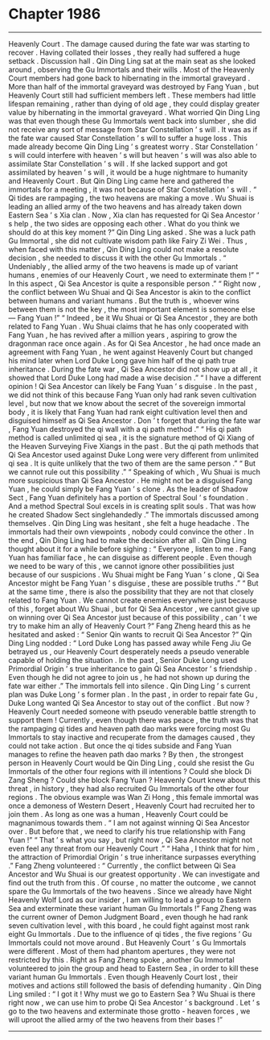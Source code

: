 
# Chapter 1986


---

Heavenly Court .
The damage caused during the fate war was starting to recover . Having collated their losses , they really had suffered a huge setback .
Discussion hall .
Qin Ding Ling sat at the main seat as she looked around , observing the Gu Immortals and their wills .
Most of the Heavenly Court members had gone back to hibernating in the immortal graveyard . More than half of the immortal graveyard was destroyed by Fang Yuan , but Heavenly Court still had sufficient members left .
These members had little lifespan remaining , rather than dying of old age , they could display greater value by hibernating in the immortal graveyard .
What worried Qin Ding Ling was that even though these Gu Immortals went back into slumber , she did not receive any sort of message from Star Constellation ’ s will .
It was as if the fate war caused Star Constellation ’ s will to suffer a huge loss .
This made already become Qin Ding Ling ’ s greatest worry . Star Constellation ’ s will could interfere with heaven ’ s will but heaven ’ s will was also able to assimilate Star Constellation ’ s will . If she lacked support and got assimilated by heaven ’ s will , it would be a huge nightmare to humanity and Heavenly Court .
But Qin Ding Ling came here and gathered the immortals for a meeting , it was not because of Star Constellation ’ s will .
“ Qi tides are rampaging , the two heavens are making a move . Wu Shuai is leading an allied army of the two heavens and has already taken down Eastern Sea ’ s Xia clan . Now , Xia clan has requested for Qi Sea Ancestor ’ s help , the two sides are opposing each other . What do you think we should do at this key moment ?”
Qin Ding Ling asked .
She was a luck path Gu Immortal , she did not cultivate wisdom path like Fairy Zi Wei . Thus , when faced with this matter , Qin Ding Ling could not make a resolute decision , she needed to discuss it with the other Gu Immortals .
“ Undeniably , the allied army of the two heavens is made up of variant humans , enemies of our Heavenly Court , we need to exterminate them !”
“ In this aspect , Qi Sea Ancestor is quite a responsible person .”
“ Right now , the conflict between Wu Shuai and Qi Sea Ancestor is akin to the conflict between humans and variant humans . But the truth is , whoever wins between them is not the key , the most important element is someone else — Fang Yuan !”
“ Indeed , be it Wu Shuai or Qi Sea Ancestor , they are both related to Fang Yuan . Wu Shuai claims that he has only cooperated with Fang Yuan , he has revived after a million years , aspiring to grow the dragonman race once again . As for Qi Sea Ancestor , he had once made an agreement with Fang Yuan , he went against Heavenly Court but changed his mind later when Lord Duke Long gave him half of the qi path true inheritance . During the fate war , Qi Sea Ancestor did not show up at all , it showed that Lord Duke Long had made a wise decision .”
“ I have a different opinion ! Qi Sea Ancestor can likely be Fang Yuan ’ s disguise . In the past , we did not think of this because Fang Yuan only had rank seven cultivation level , but now that we know about the secret of the sovereign immortal body , it is likely that Fang Yuan had rank eight cultivation level then and disguised himself as Qi Sea Ancestor . Don ’ t forget that during the fate war , Fang Yuan destroyed the qi wall with a qi path method .”
“ His qi path method is called unlimited qi sea , it is the signature method of Qi Xiang of the Heaven Surveying Five Xiangs in the past . But the qi path methods that Qi Sea Ancestor used against Duke Long were very different from unlimited qi sea . It is quite unlikely that the two of them are the same person .”
“ But we cannot rule out this possibility .”
“ Speaking of which , Wu Shuai is much more suspicious than Qi Sea Ancestor . He might not be a disguised Fang Yuan , he could simply be Fang Yuan ’ s clone . As the leader of Shadow Sect , Fang Yuan definitely has a portion of Spectral Soul ’ s foundation . And a method Spectral Soul excels in is creating split souls . That was how he created Shadow Sect singlehandedly .”
The immortals discussed among themselves .
Qin Ding Ling was hesitant , she felt a huge headache .
The immortals had their own viewpoints , nobody could convince the other . In the end , Qin Ding Ling had to make the decision after all .
Qin Ding Ling thought about it for a while before sighing : “ Everyone , listen to me . Fang Yuan has familiar face , he can disguise as different people . Even though we need to be wary of this , we cannot ignore other possibilities just because of our suspicions . Wu Shuai might be Fang Yuan ’ s clone , Qi Sea Ancestor might be Fang Yuan ’ s disguise , these are possible truths .”
“ But at the same time , there is also the possibility that they are not that closely related to Fang Yuan . We cannot create enemies everywhere just because of this , forget about Wu Shuai , but for Qi Sea Ancestor , we cannot give up on winning over Qi Sea Ancestor just because of this possibility , can ’ t we try to make him an ally of Heavenly Court ?”
Fang Zheng heard this as he hesitated and asked : “ Senior Qin wants to recruit Qi Sea Ancestor ?”
Qin Ding Ling nodded : “ Lord Duke Long has passed away while Feng Jiu Ge betrayed us , our Heavenly Court desperately needs a pseudo venerable capable of holding the situation . In the past , Senior Duke Long used Primordial Origin ’ s true inheritance to gain Qi Sea Ancestor ’ s friendship . Even though he did not agree to join us , he had not shown up during the fate war either .”
The immortals fell into silence .
Qin Ding Ling ’ s current plan was Duke Long ’ s former plan .
In the past , in order to repair fate Gu , Duke Long wanted Qi Sea Ancestor to stay out of the conflict . But now ?
Heavenly Court needed someone with pseudo venerable battle strength to support them !
Currently , even though there was peace , the truth was that the rampaging qi tides and heaven path dao marks were forcing most Gu Immortals to stay inactive and recuperate from the damages caused , they could not take action .
But once the qi tides subside and Fang Yuan manages to refine the heaven path dao marks ?
By then , the strongest person in Heavenly Court would be Qin Ding Ling , could she resist the Gu Immortals of the other four regions with ill intentions ? Could she block Di Zang Sheng ? Could she block Fang Yuan ?
Heavenly Court knew about this threat , in history , they had also recruited Gu Immortals of the other four regions .
The obvious example was Wan Zi Hong , this female immortal was once a demoness of Western Desert , Heavenly Court had recruited her to join them . As long as one was a human , Heavenly Court could be magnanimous towards them .
“ I am not against winning Qi Sea Ancestor over . But before that , we need to clarify his true relationship with Fang Yuan !”
“ That ’ s what you say , but right now , Qi Sea Ancestor might not even feel any threat from our Heavenly Court .”
“ Haha , I think that for him , the attraction of Primordial Origin ’ s true inheritance surpasses everything .”
Fang Zheng volunteered : “ Currently , the conflict between Qi Sea Ancestor and Wu Shuai is our greatest opportunity . We can investigate and find out the truth from this . Of course , no matter the outcome , we cannot spare the Gu Immortals of the two heavens . Since we already have Night Heavenly Wolf Lord as our insider , I am willing to lead a group to Eastern Sea and exterminate these variant human Gu Immortals !”
Fang Zheng was the current owner of Demon Judgment Board , even though he had rank seven cultivation level , with this board , he could fight against most rank eight Gu Immortals .
Due to the influence of qi tides , the five regions ’ Gu Immortals could not move around . But Heavenly Court ’ s Gu Immortals were different .
Most of them had phantom apertures , they were not restricted by this .
Right as Fang Zheng spoke , another Gu Immortal volunteered to join the group and head to Eastern Sea , in order to kill these variant human Gu Immortals .
Even though Heavenly Court lost , their motives and actions still followed the basis of defending humanity .
Qin Ding Ling smiled : “ I got it ! Why must we go to Eastern Sea ? Wu Shuai is there right now , we can use him to probe Qi Sea Ancestor ’ s background . Let ’ s go to the two heavens and exterminate those grotto - heaven forces , we will uproot the allied army of the two heavens from their bases !”

---

